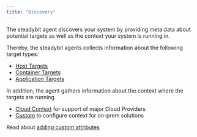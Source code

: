 ```yaml
---
title: "Discovery"
---
```


The steadybit agent discovers your system by providing meta data about potential targets as well as the context your system is running in.

Thereby, the steadybit agents collects information about the following target types:

* [Host Targets](30-discovery/10-host)
* [Container Targets](30-discovery/20-container)
* [Application Targets](30-discovery/30-application)

In addition, the agent gathers information about the context where the targets are running
* [Cloud Context](30-discovery/40-cloud) for support of major Cloud Providers
* [Custom](30-discovery/50-custom) to configure context for on-prem solutions

Read about [adding custom attributes](30-discovery/50-custom)
